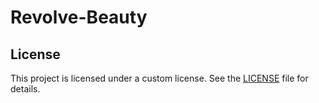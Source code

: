 # Revolve-Beauty

## License

This project is licensed under a custom license. See the [LICENSE](./LICENSE) file for details.
